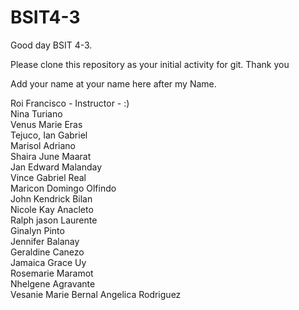 # BSIT4-3

Good day BSIT 4-3.

Please clone this repository as your initial activity for git. Thank you

Add your name at your name here after my Name.

Roi Francisco - Instructor - :)
<br>Nina Turiano
<br>Venus Marie Eras
<br>Tejuco, Ian Gabriel
<br>Marisol Adriano
<br>Shaira June Maarat
<br>Jan Edward Malanday
<br>Vince Gabriel Real
<br>Maricon Domingo Olfindo
<br>John Kendrick Bilan
<br>Nicole Kay Anacleto
<br>Ralph jason Laurente
<br>Ginalyn Pinto
<br>Jennifer Balanay
<br>Geraldine Canezo
<br> Jamaica Grace Uy
<br> Rosemarie Maramot
<br>Nhelgene Agravante
<br>Vesanie Marie Bernal
Angelica Rodriguez
